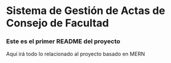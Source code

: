 # Sistema de Gestión de Actas de Consejo de Facultad

### Este es el primer README del proyecto

Aquí irá todo lo relacionado al proyecto basado en MERN